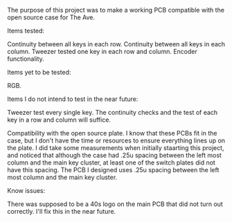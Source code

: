 The purpose of this project was to make a working PCB compatible with the open source case for The Ave.

Items tested:

Continuity between all keys in each row.
Continuity between all keys in each column.
Tweezer tested one key in each row and column.
Encoder functionality.

Items yet to be tested:

RGB.

Items I do not intend to test in the near future:

Tweezer test every single key. The continuity checks and the test of each key in a row and column will suffice.

Compatibility with the open source plate. I know that these PCBs fit in the case, but I don't have the time or resources to ensure everything lines up on the plate. I did take some measurements when initially staarting this project, and noticed that although the case had .25u spacing between the left most column and the main key cluster, at least one of the switch plates did not have this spacing. The PCB I designed uses .25u spacing between the left most column and the main key cluster.

Know issues:

There was supposed to be a 40s logo on the main PCB that did not turn out correctly. I'll fix this in the near future.